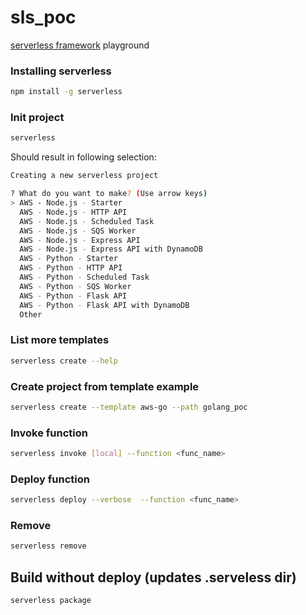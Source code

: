 # sls_poc
[serverless framework](https://app.serverless.com) playground

### Installing serverless
```bash
npm install -g serverless
```

### Init project
```bash
serverless
```
Should result in following selection:
```bash
Creating a new serverless project

? What do you want to make? (Use arrow keys)
> AWS - Node.js - Starter
  AWS - Node.js - HTTP API
  AWS - Node.js - Scheduled Task
  AWS - Node.js - SQS Worker
  AWS - Node.js - Express API
  AWS - Node.js - Express API with DynamoDB
  AWS - Python - Starter
  AWS - Python - HTTP API
  AWS - Python - Scheduled Task
  AWS - Python - SQS Worker
  AWS - Python - Flask API
  AWS - Python - Flask API with DynamoDB
  Other
```

### List more templates
```bash
serverless create --help
```

### Create project from template example
```bash
serverless create --template aws-go --path golang_poc
```

### Invoke function
```bash
serverless invoke [local] --function <func_name>
```

### Deploy function
```bash
serverless deploy --verbose  --function <func_name>
```

### Remove
```bash
serverless remove
```

## Build without deploy (updates .serveless dir)
```bash
serverless package
```